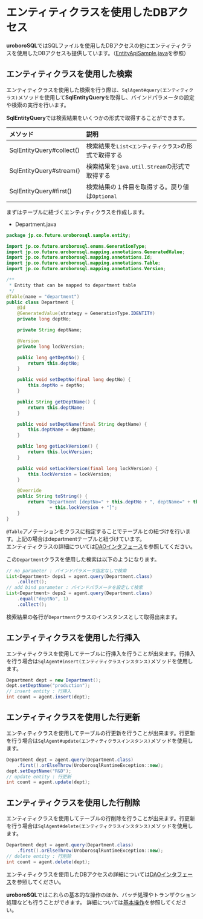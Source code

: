 # エンティティクラスを使用したDBアクセス

**uroboroSQL**ではSQLファイルを使用したDBアクセスの他にエンティティクラスを使用したDBアクセスも提供しています。（[EntityApiSample.java](https://github.com/future-architect/uroborosql-sample/blob/master/src/main/java/jp/co/future/uroborosql/sample/EntityApiSample.java)を参照）

## エンティティクラスを使用した検索

エンティティクラスを使用した検索を行う際は、`SqlAgent#query(エンティティクラス)`メソッドを使用して**SqlEntityQuery**を取得し、バインドパラメータの設定や検索の実行を行います。

**SqlEntityQuery**では検索結果をいくつかの形式で取得することができます。

|メソッド|説明|
|:---|:---|
|SqlEntityQuery#collect()|検索結果を`List<エンティティクラス>`の形式で取得する|
|SqlEntityQuery#stream()|検索結果を`java.util.Stream`の形式で取得する|
|SqlEntityQuery#first()|検索結果の１件目を取得する。戻り値は`Optional`|

まずはテーブルに紐づくエンティティクラスを作成します。

- Department.java

```java
package jp.co.future.uroborosql.sample.entity;

import jp.co.future.uroborosql.enums.GenerationType;
import jp.co.future.uroborosql.mapping.annotations.GeneratedValue;
import jp.co.future.uroborosql.mapping.annotations.Id;
import jp.co.future.uroborosql.mapping.annotations.Table;
import jp.co.future.uroborosql.mapping.annotations.Version;

/**
 * Entity that can be mapped to department table
 */
@Table(name = "department")
public class Department {
    @Id
    @GeneratedValue(strategy = GenerationType.IDENTITY)
    private long deptNo;

    private String deptName;

    @Version
    private long lockVersion;

    public long getDeptNo() {
        return this.deptNo;
    }

    public void setDeptNo(final long deptNo) {
        this.deptNo = deptNo;
    }

    public String getDeptName() {
        return this.deptName;
    }

    public void setDeptName(final String deptName) {
        this.deptName = deptName;
    }

    public long getLockVersion() {
        return this.lockVersion;
    }

    public void setLockVersion(final long lockVersion) {
        this.lockVersion = lockVersion;
    }

    @Override
    public String toString() {
        return "Department [deptNo=" + this.deptNo + ", deptName=" + this.deptName + ", lockVersion="
                + this.lockVersion + "]";
    }
}
```

`@Table`アノテーションをクラスに指定することでテーブルとの紐づけを行います。上記の場合はdepartmentテーブルと紐づけています。  
エンティティクラスの詳細については[DAOインタフェース](../basics/entity-api.md#daoインタフェース)を参照してください。

この`Department`クラスを使用した検索は以下のようになります。

```java
// no parameter : バインドパラメータ指定なしで検索
List<Department> deps1 = agent.query(Department.class)
    .collect();
// add bind parameter : バインドパラメータを設定して検索
List<Department> deps2 = agent.query(Department.class)
    .equal("deptNo", 1)
    .collect();
```

検索結果の各行が`Department`クラスのインスタンスとして取得出来ます。

## エンティティクラスを使用した行挿入

エンティティクラスを使用してテーブルに行挿入を行うことが出来ます。行挿入を行う場合は`SqlAgent#insert(エンティティクラスインスタンス)`メソッドを使用します。

```java
Department dept = new Department();
dept.setDeptName("production");
// insert entity : 行挿入
int count = agent.insert(dept);
```

## エンティティクラスを使用した行更新

エンティティクラスを使用してテーブルの行更新を行うことが出来ます。行更新を行う場合は`SqlAgent#update(エンティティクラスインスタンス)`メソッドを使用します。

```java
Department dept = agent.query(Department.class)
    .first().orElseThrow(UroborosqlRuntimeException::new);
dept.setDeptName("R&D");
// update entity : 行更新
int count = agent.update(dept);
```

## エンティティクラスを使用した行削除

エンティティクラスを使用してテーブルの行削除を行うことが出来ます。行更新を行う場合は`SqlAgent#delete(エンティティクラスインスタンス)`メソッドを使用します。

```java
Department dept = agent.query(Department.class)
    .first().orElseThrow(UroborosqlRuntimeException::new);
// delete entity : 行削除
int count = agent.delete(dept);
```

エンティティクラスを使用したDBアクセスの詳細については[DAOインタフェース](../basics/entity-api.md#daoインタフェース)を参照してください。

**uroboroSQL**ではこれらの基本的な操作のほか、バッチ処理やトランザクション処理なども行うことができます。
詳細については[基本操作](../basics/)を参照してください。
